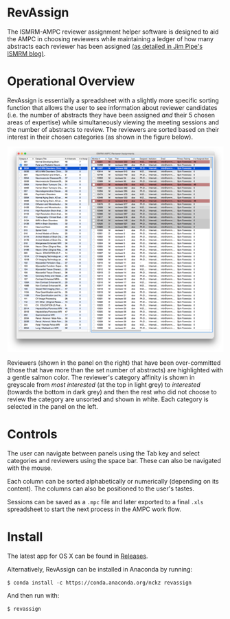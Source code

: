 # RevAssign
The ISMRM-AMPC reviewer assignment helper software is designed to aid the
AMPC in choosing reviewers while maintaining a ledger of how many abstracts
each reviewer has been assigned [(as detailed in Jim Pipe's ISMRM
blog)](http://www.ismrm.org/12/7T.pdf).

# Operational Overview
RevAssign is essentially a spreadsheet with
a slightly more specific sorting function that allows the user to see
information about reviewer candidates (i.e. the number of abstracts they have
been assigned *and* their 5 chosen areas of expertise) while simultaneously
viewing the meeting sessions and the number of abstracts to review.  The
reviewers are sorted based on their interest in their chosen categories (as
shown in the figure below).

![RevAssign Screen Shot](./ScreenShot1.png)

Reviewers (shown in the panel on the right) that have been over-committed
(those that have more than the set number of abstracts) are highlighted with a
gentle salmon color.
The reviewer's category affinity is shown in greyscale from *most interested* (at
the top in light grey) to *interested* (towards the bottom in dark grey) and then
the rest who did not choose to review the category are unsorted and shown in
white.  Each category is selected in the panel on the left.

# Controls
The user can navigate between panels using the Tab key and select categories
and reviewers using the space bar.  These can also be navigated with the mouse.

Each column can be sorted alphabetically or numerically (depending on its
content). The columns can also be positioned to the user's tastes.

Sessions can be saved as a `.mpc` file and later exported to a final `.xls`
spreadsheet to start the next process in the AMPC work flow.

# Install
The latest app for OS X can be found in [Releases](https://github.com/nckz/RevAssign/releases).

Alternatively, RevAssign can be installed in Anaconda by running:

    $ conda install -c https://conda.anaconda.org/nckz revassign

And then run with:

    $ revassign
